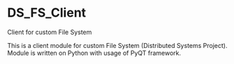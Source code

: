 # DS_FS_Client
Client for custom File System

This is a client module for custom File System (Distributed Systems Project). Module is written on Python with usage of PyQT framework. 
